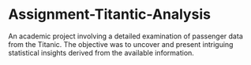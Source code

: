 # Assignment-Titantic-Analysis
An academic project involving a detailed examination of passenger data from the Titanic. The objective was to uncover and present intriguing statistical insights derived from the available information.
